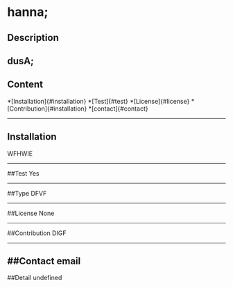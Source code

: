 # hanna;

  ## Description
  dusA;
---
  ## Content
  *[Installation]{#installation}
  *[Test]{#test}
  *[License]{#license}
 *[Contribution]{#installation}
 *[contact]{#contact}
 
 ---

  ## Installation 
  WFHWIE
  
  ---
  ##Test
  Yes

 

  ---
  ##Type
  DFVF

  ---
  ##License
  None

  ---

  ##Contribution
  DIGF

  ---
  ##Contact
  email
  ---
  ##Detail
  undefined

